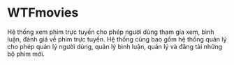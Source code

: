 # WTFmovies
Hệ thống xem phim trực tuyến cho phép người dùng tham gia xem, bình luận, đánh giá về phim trực tuyến. Hệ thống cũng bao gồm hệ thống quản lý cho phép quản lý người dùng, quản lý bình luận, quản lý và đăng tải những bộ phim mới.

